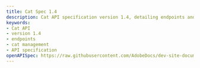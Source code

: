 ```yaml
---
title: Cat Spec 1.4
description: Cat API specification version 1.4, detailing endpoints and operations related to cat management.
keywords:
- Cat API
- version 1.4
- endpoints
- cat management
- API specification
openAPISpec: https://raw.githubusercontent.com/AdobeDocs/dev-site-documentation-template/main/static/petstore.json
---
```

 
